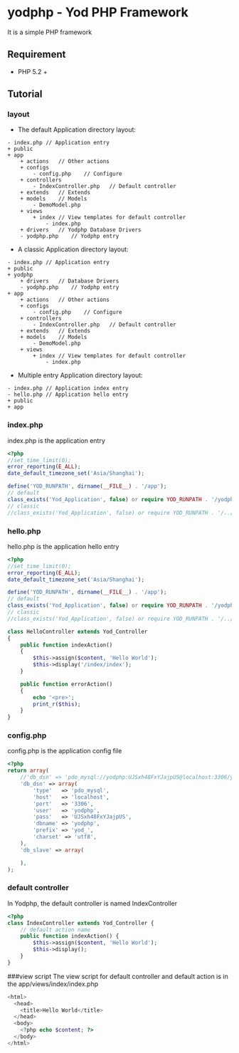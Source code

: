 # yodphp - Yod PHP Framework

It is a simple PHP framework

## Requirement
- PHP 5.2 +

## Tutorial

### layout
- The default Application directory layout:

```
- index.php	// Application entry
+ public
+ app
	+ actions	// Other actions
	+ configs
		- config.php	// Configure 
	+ controllers
		- IndexController.php	// Default controller
	+ extends	// Extends
	+ models	// Models
		- DemoModel.php
	+ views
		+ index	// View templates for default controller
			- index.php
	+ drivers	// Yodphp Database Drivers
	- yodphp.php	// Yodphp entry

```

- A classic Application directory layout:

```
- index.php	// Application entry
+ public
+ yodphp
	+ drivers	// Database Drivers
	- yodphp.php	// Yodphp entry
+ app
	+ actions	// Other actions
	+ configs
		- config.php	// Configure 
	+ controllers
		- IndexController.php	// Default controller
	+ extends	// Extends
	+ models	// Models
		- DemoModel.php
	+ views
		+ index	// View templates for default controller
			- index.php

```

- Multiple entry Application directory layout:

```
- index.php	// Application index entry
- hello.php	// Application hello entry
+ public
+ app

```

### index.php
index.php is the application entry

```php
<?php
//set_time_limit(0);
error_reporting(E_ALL);
date_default_timezone_set('Asia/Shanghai');

define('YOD_RUNPATH', dirname(__FILE__) . '/app');
// default
class_exists('Yod_Application', false) or require YOD_RUNPATH . '/yodphp.php';
// classic
//class_exists('Yod_Application', false) or require YOD_RUNPATH . '/../yodphp/yodphp.php';
```

### hello.php
hello.php is the application hello entry

```php
<?php
//set_time_limit(0);
error_reporting(E_ALL);
date_default_timezone_set('Asia/Shanghai');

define('YOD_RUNPATH', dirname(__FILE__) . '/app');
// default
class_exists('Yod_Application', false) or require YOD_RUNPATH . '/yodphp.php';
// classic
//class_exists('Yod_Application', false) or require YOD_RUNPATH . '/../yodphp/yodphp.php';

class HelloController extends Yod_Controller
{
	public function indexAction()
	{
		$this->assign($content, 'Hello World');
		$this->display('/index/index');
	}

	public function errorAction()
	{
		echo '<pre>';
		print_r($this);
	}
}

```

### config.php
config.php is the application config file

```php
<?php
return array(
	//'db_dsn' => 'pdo_mysql://yodphp:UJSxh48FxYJajpUS@localhost:3306/yodphp#yod_/uft8',
	'db_dsn' => array(
		'type'   => 'pdo_mysql',
		'host'   => 'localhost',
		'port'   => '3306',
		'user'   => 'yodphp',
		'pass'   => 'UJSxh48FxYJajpUS',
		'dbname' => 'yodphp',
		'prefix' => 'yod_',
		'charset' => 'utf8',
	),
	'db_slave' => array(

	),
);

```

### default controller
In Yodphp, the default controller is named IndexController

```php
<?php
class IndexController extends Yod_Controller {
	// default action name
	public function indexAction() {
		$this->assign($content, 'Hello World');
		$this->display();
	}
}

```

###view script
The view script for default controller and default action is in the app/views/index/index.php

```php
<html>
  <head>
    <title>Hello World</title>
  </head>
  <body>
    <?php echo $content; ?>
  </body>
</html>
```
